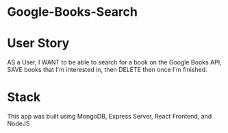 # Google-Books-Search

# User Story
 AS a User, I WANT to be able to search for a book on the Google Books API, SAVE books that I'm interested in, then DELETE then once I'm finished.
 
# Stack
 This app was built using MongoDB, Express Server, React Frontend, and NodeJS
 
